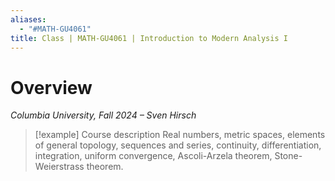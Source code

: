 ```yaml
---
aliases:
  - "#MATH-GU4061"
title: Class | MATH-GU4061 | Introduction to Modern Analysis I
---
```

# Overview

*Columbia University, Fall 2024 – Sven Hirsch*

>[!example] Course description
>Real numbers, metric spaces, elements of general topology, sequences and series, continuity, differentiation, integration, uniform convergence, Ascoli-Arzela theorem, Stone-Weierstrass theorem.
